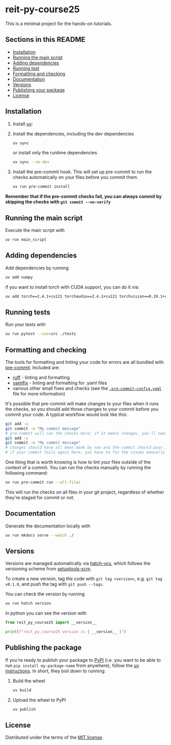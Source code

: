 # reit-py-course25

This is a minimal project for the hands-on tutorials.

## Sections in this README

- [Installation](#installation)
- [Running the main script](#running-the-main-script)
- [Adding dependencies](#adding-dependencies)
- [Running test](#running-tests)
- [Formatting and checking](#formatting-and-checking)
- [Documentation](#documentation)
- [Versions](#versions)
- [Publishing your package](#publishing-the-package)
- [License](#license)

## Installation


1. Install [uv](https://docs.astral.sh/uv/):

2. Install the dependencies, including the dev dependencies

    ```bash
    uv sync
    ```
    or install only the runtime dependencies

    ```bash
    uv sync --no-dev
    ```

3. Install the pre-commit hook.
This will set up pre-commit to run the checks automatically on your files before you commit them.

    ```bash
    uv run pre-commit install
    ```

  **Remember that if the pre-commit checks fail, you can always commit by skipping the checks with `git commit --no-verify`**

## Running the main script

Execute the main script with

```bash
uv run main_script
```

## Adding dependencies


Add dependencies by running
```bash
uv add numpy
```
if you want to install torch with CUDA support, you can do it via:
```bash
uv add torch==2.4.1+cu121 torchaudio==2.4.1+cu121 torchvision==0.19.1+cu121 --extra-index-url https://download.pytorch.org/whl/cu121
```

## Running tests

Run your tests with

```bash
uv run pytest --cov=src ./tests
```

## Formatting and checking

The tools for formatting and linting your code for errors are all bundled with [pre-commit](https://pre-commit.com/). Included are:
- [ruff](https://astral.sh/ruff) - linting and formatting
- [yamlfix](https://github.com/lyz-code/yamlfix) - linting and formatting for .yaml files
- various other small fixes and checks (see the [`.pre-commit-config.yaml`](.pre-commit-config.yaml) file for more information)

It's possible that pre-commit will make changes to your files when it runs the checks, so you should add those changes to your commit before you commit your code. A typical workflow would look like this:

```bash
git add -u
git commit -m "My commit message"
# pre-commit will run the checks here; if it makes changes, you'll need to add them to your commit
git add -u
git commit -m "My commit message"
# changes should have all been made by now and the commit should pass if there are no other issues
# if your commit fails again here, you have to fix the issues manually (not everything can be fixed automatically).
```

One thing that is worth knowing is how to lint your files outside of the context of a commit. You can run the checks manually by running the following command:

```bash
uv run pre-commit run --all-files
```

This will run the checks on all files in your git project, regardless of whether they're staged for commit or not.

## Documentation

Generate the documentation locally with

```bash
uv run mkdocs serve --watch ./
```

## Versions

Versions are managed automatically via [hatch-vcs](https://github.com/ofek/hatch-vcs), which follows the versioning scheme from [setuptools-scm](https://setuptools-scm.readthedocs.io/en/latest/usage/#default-versioning-scheme).

To create a new version, tag the code with `git tag <version>`, e.g. `git tag v0.1.0`, and push the tag with `git push --tags`.

You can check the version by running

```bash
uv run hatch version
```

In python you can see the version with
```python
from reit_py_course25 import __version__

print(f"reit_py_course25 version is { __version__ }")
```

## Publishing the package


If you're ready to publish your package to [PyPI](https://pypi.org/) (i.e. you want to be able to run `pip install my-package-name` from anywhere), follow the [uv instructions](https://docs.astral.sh/uv/guides/publish/).
In short, they boil down to running:

1. Build the wheel

    ```bash
    uv build
    ```

2. Upload the wheel to PyPI

    ```bash
    uv publish
    ```

## License
Distributed under the terms of the [MIT license](LICENSE).

